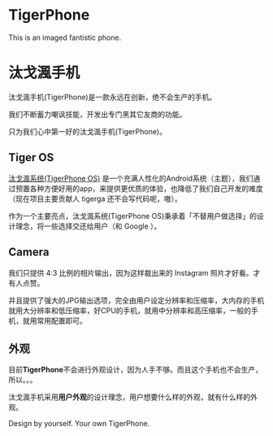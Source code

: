 # TigerPhone
This is an imaged fantistic phone.
# 汰戈渢手机
汰戈渢手机(TigerPhone)是一款永远在创新，绝不会生产的手机。

我们不断蓄力嘲讽技能，开发出专门黑其它友商的功能。

只为我们心中第一好的汰戈渢手机(TigerPhone)。

## Tiger OS
[汰戈渢系统(TigerPhone OS)](OS.md) 是一个充满人性化的Android系统（主题），我们通过预置各种方便好用的app，来提供更优质的体验，也降低了我们自己开发的难度（现在项目主要贡献人 tigerga 还不会写代码呢，嗷）。

作为一个主要亮点，汰戈渢系统(TigerPhone OS)秉承着「不替用户做选择」的设计理念，将一些选择交还给用户（和 Google ）。

## Camera
我们只提供 4:3 比例的相片输出，因为这样裁出来的 Instagram 照片才好看。才有人点赞。

并且提供了强大的JPG输出选项，完全由用户设定分辨率和压缩率，大内存的手机就用大分辨率和低压缩率，好CPU的手机，就用中分辨率和高压缩率，一般的手机，就用常用配置即可。

## 外观
目前**TigerPhone**不会进行外观设计，因为人手不够。而且这个手机也不会生产，所以。。。

汰戈渢手机采用**用户外观**的设计理念，用户想要什么样的外观，就有什么样的外观。

Design by yourself.
Your own TigerPhone.
